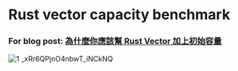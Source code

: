 # Rust vector capacity benchmark

### For blog post: [為什麼你應該幫 Rust Vector 加上初始容量](https://medium.com/starbugs/why-you-should-set-initial-capacity-for-rust-vector-4d68a9127abd)

![1 _xRr6QPjnO4nbwT_iNCkNQ](https://user-images.githubusercontent.com/10403741/178270673-894f9910-b48b-4a80-a5be-7d25ac791b0d.png)
